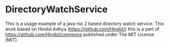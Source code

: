 # DirectoryWatchService

This is a usage example of a java nio 2 based directory watch service. This work based on Hindol Adhya
(https://github.com/Hindol/) this is a part of  https://github.com/Hindol/commons published under
The MIT License (MIT).
